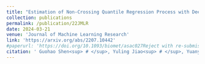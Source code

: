 ```yaml
---
title: "Estimation of Non-Crossing Quantile Regression Process with Deep ReQU Neural Networks"
collection: publications
permalink: /publication/22JMLR
date: 2024-03-21
venue: 'Journal of Machine Learning Research'
link: 'https://arxiv.org/abs/2207.10442'
#paperurl: 'https://doi.org/10.1093/biomet/asac027Reject with re-submission in Journal of Machine Learning Research'
citation: ' Guohao Shen<sup> # </sup>, Yuling Jiao<sup> # </sup>, Yuanyuan Lin*, Joel Horowitz and Jian Huang*. (2022). &quot; Estimation of Non-Crossing Quantile Regression Process with Deep ReQU Neural Networks. &quot;  To appear in <I> Journal of Machine Learning Research.</i>'
---
```

